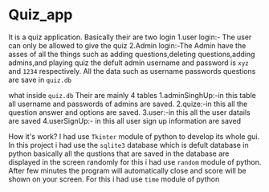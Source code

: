 # Quiz_app
It is a quiz application.
Basically their are two login
1.user login:- The user can only be allowed to give the quiz
2.Admin login:-The Admin have the asses of all the things such as adding questions,deleting questions,adding admins,and playing quiz
the defult admin username and password is ```xyz ``` and ```1234``` respectively.
All the data such as username passwords questions are save in ```quiz.db```

what inside ```quiz.db```
Their are mainly 4 tables
1.adminSinghUp:-in this table all username and passwords of admins are saved.
2.quize:-in this all the question answer and options are saved.
3.user:-in this all the user datails are saved
4.userSignUp:- in this all user sign up information are saved

How it's work?
I had use ```Tkinter``` module of python to develop its whole gui.
In this project i had use the ```sqlite3```  database which is defult database in python
basically all the qustions that are saved in the database are displayed in the screen randomly for this 
i had use ```random``` module of python.
After few minutes the program will automatically close and score will be shown on your screen.
For this i had use ```time``` module of python
